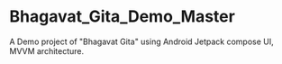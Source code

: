 # Bhagavat_Gita_Demo_Master
A Demo project of "Bhagavat Gita" using Android Jetpack compose UI, MVVM architecture.
